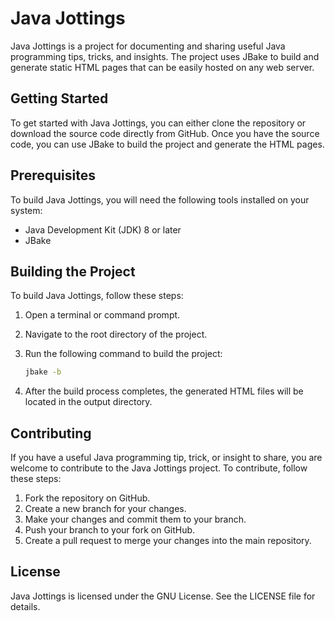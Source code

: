 # Java Jottings

Java Jottings is a project for documenting and sharing useful Java programming tips, tricks, and insights. The project uses JBake to build and generate static HTML pages that can be easily hosted on any web server.

## Getting Started

To get started with Java Jottings, you can either clone the repository or download the source code directly from GitHub. Once you have the source code, you can use JBake to build the project and generate the HTML pages.

## Prerequisites

To build Java Jottings, you will need the following tools installed on your system:

- Java Development Kit (JDK) 8 or later
- JBake

## Building the Project

To build Java Jottings, follow these steps:

1. Open a terminal or command prompt.

2. Navigate to the root directory of the project.

3. Run the following command to build the project:

   ```bash
   jbake -b
   ```

4. After the build process completes, the generated HTML files will be located in the output directory.

## Contributing

If you have a useful Java programming tip, trick, or insight to share, you are welcome to contribute to the Java Jottings project. To contribute, follow these steps:

1. Fork the repository on GitHub.
2. Create a new branch for your changes.
3. Make your changes and commit them to your branch.
4. Push your branch to your fork on GitHub.
5. Create a pull request to merge your changes into the main repository.

## License

Java Jottings is licensed under the GNU License. See the LICENSE file for details.